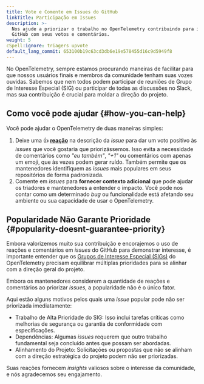```yaml
---
title: Vote e Comente em Issues do GitHub
linkTitle: Participação em Issues
description: >-
  Nos ajude a priorizar o trabalho no OpenTelemetry contribuindo para issues do
  GitHub com seus votos e comentários.
weight: 5
cSpell:ignore: triagers upvote
default_lang_commit: 653100b19c63cd3db6e19e578455d16c9d5949f8
---
```


No OpenTelemetry, sempre estamos procurando maneiras de facilitar para que
nossos usuários finais e membros da comunidade tenham suas vozes ouvidas.
Sabemos que nem todos podem participar de reuniões de Grupo de Interesse Especial (SIG) ou participar de todas
as discussões no Slack, mas sua contribuição é crucial para moldar a direção do
projeto.

## Como você pode ajudar {#how-you-can-help}

Você pode ajudar o OpenTelemetry de duas maneiras simples:

1. Deixe uma 👍
   **[reação](https://github.blog/news-insights/product-news/add-reactions-to-pull-requests-issues-and-comments/)**
   na descrição da _issue_ para dar um voto positivo às _issues_ que você gostaria que
   priorizássemos. Isso evita a necessidade de comentários como _"eu também"_,
   _"+1"_ ou comentários com apenas um emoji, que às vezes podem gerar ruído.
   Também permite que os mantenedores identifiquem as _issues_ mais populares em
   seus repositórios de forma padronizada.
2. Comente em _issues_ para **fornecer contexto adicional** que pode ajudar os
   triadores e mantenedores a entender o impacto. Você pode nos contar como um
   determinado _bug_ ou funcionalidade está afetando seu ambiente ou sua
   capacidade de usar o OpenTelemetry.

## Popularidade Não Garante Prioridade {#popularity-doesnt-guarantee-priority}

Embora valorizemos muito sua contribuição e encorajemos o uso de reações e
comentários em _issues_ do GitHub para demonstrar interesse, é importante
entender que os
[Grupos de Interesse Especial (SIGs)](https://github.com/open-telemetry/community#special-interest-groups)
do OpenTelemetry precisam equilibrar múltiplas prioridades para se alinhar com a
direção geral do projeto.

Embora os mantenedores considerem a quantidade de reações e comentários ao
priorizar _issues_, a popularidade não é o único fator.

Aqui estão alguns motivos pelos quais uma _issue_ popular pode não ser
priorizada imediatamente:

- Trabalho de Alta Prioridade do SIG: Isso inclui tarefas críticas como
  melhorias de segurança ou garantia de conformidade com especificações.
- Dependências: Algumas _issues_ requerem que outro trabalho fundamental seja
  concluído antes que possam ser abordadas.
- Alinhamento do Projeto: Solicitações ou propostas que não se alinham com a
  direção estratégica do projeto podem não ser priorizadas.

Suas reações fornecem _insights_ valiosos sobre o interesse da comunidade, e nós
agradecemos seu engajamento.
